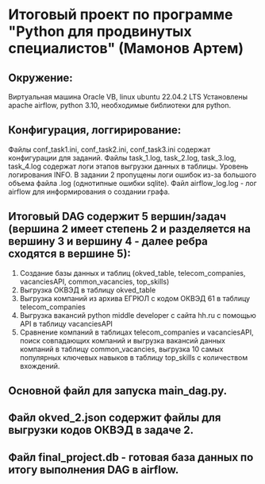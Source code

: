 
# Итоговый проект по программе "Python для продвинутых специалистов" (Мамонов Артем)
## Окружение:
Виртуальная машина Oracle VB, linux ubuntu 22.04.2 LTS
Установлены apache airflow, python 3.10, необходимые библиотеки для python.

## Конфигурация, логгирирование:
Файлы conf_task1.ini, conf_task2.ini, conf_task3.ini содержат конфигурации для заданий.
Файлы task_1.log, task_2.log, task_3.log, task_4.log содержат логи этапов выгрузки данных в таблицы. Уровень логирования INFO. В задании 2 пропущены логи ошибок из-за большого объема файла .log (однотипные ошибки sqlite). Файл airflow_log.log - лог airflow для информирования о создании графа.

## Итоговый DAG содержит 5 вершин/задач (вершина 2 имеет степень 2 и разделяется на вершину 3 и вершину 4 - далее ребра сходятся в вершине 5):
1. Создание базы данных и таблиц (okved_table, telecom_companies, vacanciesAPI, common_vacancies, top_skills)
2. Выгрузка ОКВЭД в таблицу okved_table
3. Выгрузка компаний из архива ЕГРЮЛ с кодом ОКВЭД 61 в таблицу telecom_companies
4. Выгрузка вакансий python middle developer с сайта hh.ru с помощью API в таблицу vacanciesAPI
5. Сравнение компаний в таблицах telecom_companies и vacanciesAPI, поиск совпадающих компаний и выгрузка вакансий данных компаний в таблицу common_vacancies, выгрузка 10 самых популярных ключевых навыков в таблицу top_skills с количеством вхождений.

## Основной файл для запуска main_dag.py.
## Файл okved_2.json содержит файлы для выгрузки кодов ОКВЭД в задаче 2.
## Файл final_project.db - готовая база данных по итогу выполнения DAG в airflow.

